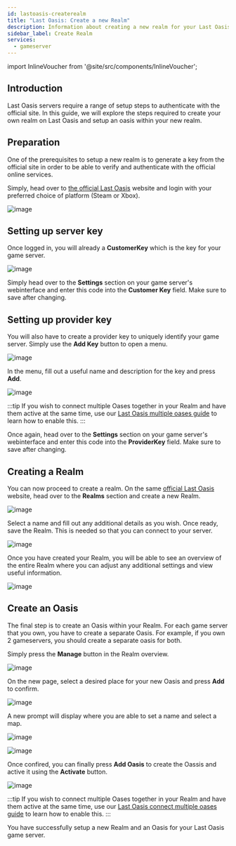 ```yaml
---
id: lastoasis-createrealm
title: "Last Oasis: Create a new Realm"
description: Information about creating a new realm for your Last Oasis server from ZAP-Hosting - ZAP-Hosting.com documentation
sidebar_label: Create Realm
services:
  - gameserver
---
```


import InlineVoucher from '@site/src/components/InlineVoucher';

## Introduction
Last Oasis servers require a range of setup steps to authenticate with the official site. In this guide, we will explore the steps required to create your own realm on Last Oasis and setup an oasis within your new realm.

<InlineVoucher />

## Preparation
One of the prerequisites to setup a new realm is to generate a key from the official site in order to be able to verify and authenticate with the official online services.

Simply, head over to [the official Last Oasis](https://myrealm.lastoasis.gg/) website and login with your preferred choice of platform (Steam or Xbox).

![image](https://screensaver01.zap-hosting.com/index.php/s/Z2sPJLFks9LY8cg/preview)

## Setting up server key
Once logged in, you will already a **CustomerKey** which is the key for your game server.

![image](https://screensaver01.zap-hosting.com/index.php/s/DgdDoCHf7DDjZ2s/preview)

Simply head over to the **Settings** section on your game server's webinterface and enter this code into the **Customer Key** field. Make sure to save after changing.

## Setting up provider key
You will also have to create a provider key to uniquely identify your game server. Simply use the **Add Key** button to open a menu.

![image](https://screensaver01.zap-hosting.com/index.php/s/JMQPTZrHcCxgEz2/preview)

In the menu, fill out a useful name and description for the key and press **Add**.

![image](https://screensaver01.zap-hosting.com/index.php/s/bfiaA2gjjjxESpM/preview)

:::tip
If you wish to connect multiple Oases together in your Realm and have them active at the same time, use our [Last Oasis multiple oases guide](lastoasis-multiple-oases.md) to learn how to enable this.
:::

Once again, head over to the **Settings** section on your game server's webinterface and enter this code into the **ProviderKey** field. Make sure to save after changing.

## Creating a Realm
You can now proceed to create a realm. On the same [official Last Oasis](https://myrealm.lastoasis.gg/) website, head over to the **Realms** section and create a new Realm.

![image](https://screensaver01.zap-hosting.com/index.php/s/ydzjKZTgG4L7QpQ/preview)

Select a name and fill out any additional details as you wish. Once ready, save the Realm. This is needed so that you can connect to your server.

![image](https://screensaver01.zap-hosting.com/index.php/s/4rJq5r2zfHx66Qs/preview)

Once you have created your Realm, you will be able to see an overview of the entire Realm where you can adjust any additional settings and view useful information.

![image](https://screensaver01.zap-hosting.com/index.php/s/j5egcHeicf3QPiR/preview)

## Create an Oasis
The final step is to create an Oasis within your Realm. For each game server that you own, you have to create a separate Oasis. For example, if you own 2 gameservers, you should create a separate oasis for both.

Simply press the **Manage** button in the Realm overview.

![image](https://screensaver01.zap-hosting.com/index.php/s/GNDZ7DaeLT2qAoC/preview)

On the new page, select a desired place for your new Oasis and press **Add** to confirm.

![image](https://screensaver01.zap-hosting.com/index.php/s/dXKXKod6y8NE8SC/preview)

A new prompt will display where you are able to set a name and select a map.

![image](https://screensaver01.zap-hosting.com/index.php/s/aKJmGmGQmz65Xnz/preview)

![image](https://screensaver01.zap-hosting.com/index.php/s/Hrq49c3TArdYXdG/preview)

Once confired, you can finally press **Add Oasis** to create the Oassis and active it using the **Activate** button.

![image](https://screensaver01.zap-hosting.com/index.php/s/tfEXd4GgAMDd8sE/preview)

:::tip
If you wish to connect multiple Oases together in your Realm and have them active at the same time, use our [Last Oasis connect multiple oases guide](lastoasis-multiple-oases.md) to learn how to enable this.
:::

You have successfully setup a new Realm and an Oasis for your Last Oasis game server.